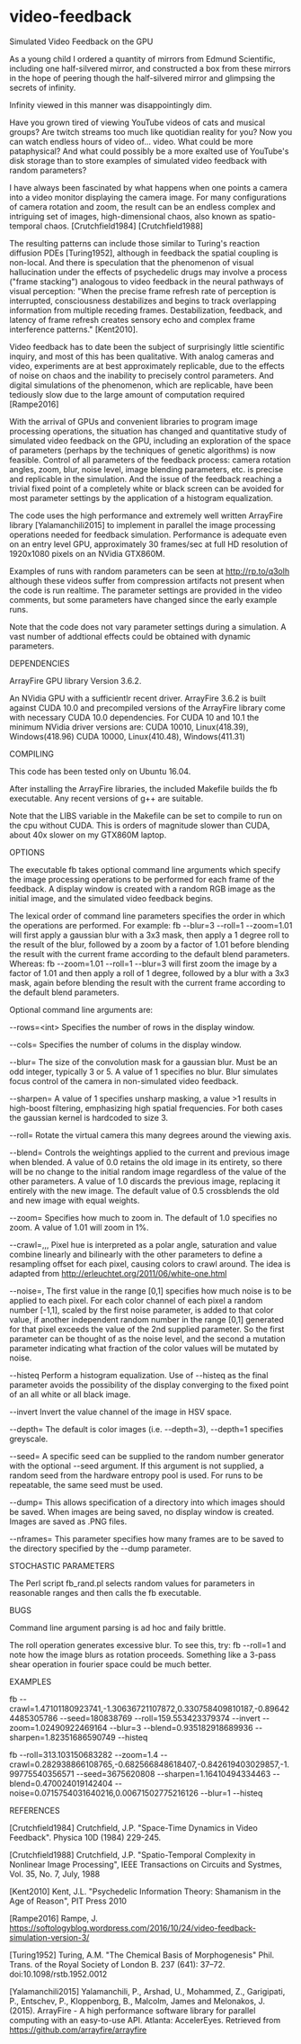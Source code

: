 # video-feedback
Simulated Video Feedback on the GPU

As a young child I ordered a quantity of mirrors from Edmund Scientific, including one
half-silvered mirror, and constructed a box from these mirrors in the hope of
peering though the half-silvered mirror and glimpsing the secrets of infinity.

Infinity viewed in this manner was disappointingly dim.

Have you grown tired of viewing YouTube videos of cats and musical groups?
Are twitch streams too much like quotidian reality for you?
Now you can watch endless hours of video of... video.
What could be more pataphysical?
And what could possibly be a more exalted use of YouTube's disk storage than
to store examples of simulated video feedback with random parameters?

I have always been fascinated by what happens when one points
a camera into a video monitor displaying the camera image.
For many configurations of camera rotation and zoom, the result can be
an endless complex and intriguing set of images, high-dimensional
chaos, also known as spatio-temporal chaos. [Crutchfield1984] [Crutchfield1988]

The resulting patterns can include those similar to Turing's reaction
diffusion PDEs [Turing1952], although in feedback the
spatial coupling is non-local.  And there is speculation that
the phenomenon of visual hallucination under the effects of psychedelic
drugs may involve a process ("frame stacking") analogous to video feedback in the neural
pathways of visual perception:
"When the precise frame refresh rate of perception is interrupted, consciousness
destabilizes and begins to track overlapping information from multiple
receding frames. Destabilization, feedback, and latency of frame refresh creates
sensory echo and complex frame interference patterns." [Kent2010].

Video feedback has to date been the subject of surprisingly
little scientific inquiry, and most of this has been qualitative.
With analog cameras and video, experiments are at best approximately replicable,
due to the effects of noise on chaos and the inability to precisely control parameters.
And digital simulations of the phenomenon, which are replicable, have been
tediously slow due to the large amount of computation required [Rampe2016]

With the arrival of GPUs and convenient libraries to program image processing
operations, the situation has changed and quantitative study of simulated
video feedback on the GPU, including an exploration of the space of
parameters (perhaps by the techniques of genetic algorithms) is now feasible.
Control of all parameters of the feedback process:
camera rotation angles, zoom, blur, noise level, image blending parameters, etc.
is precise and replicable in the simulation.  And the issue of the
feedback reaching a trivial fixed point of a completely white or black
screen can be avoided for most parameter settings by the application of a
histogram equalization.

The code uses the high performance and extremely well written ArrayFire library
[Yalamanchili2015] to implement in parallel the image processing operations needed for feedback
simulation.  Performance is adequate even on an entry level GPU,
approximately 30 frames/sec at full HD resolution of 1920x1080 pixels on an NVidia GTX860M.

Examples of runs with random parameters can be seen at http://rp.to/q3olh
although these videos suffer from compression artifacts not present when the code is run realtime.
The parameter settings are provided in the video comments, but some parameters
have changed since the early example runs.

Note that the code does not vary parameter settings during a simulation.
A vast number of addtional effects could be obtained with dynamic parameters.


DEPENDENCIES

ArrayFire GPU library Version 3.6.2.

An NVidia GPU with a sufficientlr recent driver.
ArrayFire 3.6.2 is built against CUDA 10.0 and precompiled versions
of the ArrayFire library come with necessary CUDA 10.0 dependencies.
For CUDA 10 and 10.1 the minimum NVidia driver versions are:
    CUDA 10010, Linux(418.39), Windows(418.96)
    CUDA 10000, Linux(410.48), Windows(411.31)


COMPILING

This code has been tested only on Ubuntu 16.04.

After installing the ArrayFire libraries, the included Makefile
builds the fb executable.  Any recent versions of g++ are suitable.

Note that the LIBS variable in the Makefile can be set to compile
to run on the cpu without CUDA.  This is orders of magnitude slower
than CUDA, about 40x slower on my GTX860M laptop.


OPTIONS

The executable fb takes optional command line arguments which specify the
image processing operations to be performed for each frame of the feedback.
A display window is created with a random RGB image as the
initial image, and the simulated video feedback begins.

The lexical order of command line parameters specifies the
order in which the operations are performed.   For example:
    fb --blur=3 --roll=1 --zoom=1.01
will first apply a gaussian blur with a 3x3 mask, then apply a 1 degree roll
to the result of the blur, followed by a zoom by a factor of 1.01
before blending the result with the current frame according to the default
blend parameters.  Whereas:
    fb --zoom=1.01 --roll=1 --blur=3
will first zoom the image by a factor of 1.01 and then apply a roll of 1 degree,
followed by a blur with a 3x3 mask,
again before blending the result with the current frame according to the default
blend parameters.

Optional command line arguments are:

--rows=\<int\>
Specifies the number of rows in the display window.

--cols=<int>
Specifies the number of colums in the display window.

--blur=<int>
The size of the convolution mask for a gaussian blur.
Must be an odd integer, typically 3 or 5.  A value of 1 specifies no blur.
Blur simulates focus control of the camera in non-simulated video feedback.

--sharpen=<float>
A value of 1 specifies unsharp masking, a value >1 results in high-boost filtering,
emphasizing high spatial frequencies.
For both cases the gaussian kernel is hardcoded to size 3.

--roll=<float>
Rotate the virtual camera this many degrees around the viewing axis.

--blend=<float>
Controls the weightings applied to the current and previous image when blended.
A value of 0.0 retains the old image in its entirety, so there will be no
change to the initial random image regardless of the value of the other parameters.
A value of 1.0 discards the previous image, replacing it entirely with the new image.
The default value of 0.5 crossblends the old and new image with equal weights.

--zoom=<float>
Specifies how much to zoom in.  The default of 1.0 specifies no zoom.
A value of 1.01 will zoom in 1%.

--crawl=<float>,<float>,<float>,<float>
Pixel hue is interpreted as a polar angle, saturation and value combine
linearly and bilinearly with the other parameters to define a resampling
offset for each pixel, causing colors to crawl around.
The idea is adapted from http://erleuchtet.org/2011/06/white-one.html

--noise=<float>,<float>
The first value in the range [0,1] specifies how much noise is to be applied to
each pixel.  For each color channel of each pixel a random number [-1,1], scaled
by the first noise parameter, is added to that color value, if another independent
random number in the range [0,1] generated for that pixel exceeds the value of the 2nd supplied parameter.
So the first parameter can be thought of as the noise level, and the second a mutation
parameter indicating what fraction of the color values will be mutated by noise.

--histeq
Perform a histogram equalization.
Use of --histeq as the final parameter avoids the possibility of the
display converging to the fixed point of an all white or all black image.

--invert
Invert the value channel of the image in HSV space.

--depth=<int>
The default is color images (i.e. --depth=3), --depth=1 specifies greyscale.
    
--seed=<int>
A specific seed can be supplied to the random number generator with the optional --seed argument.
If this argument is not supplied, a random seed from the hardware entropy pool is used.
For runs to be repeatable, the same seed must be used.

--dump=<string>
This allows specification of a directory into which images should be saved.
When images are being saved, no display window is created.
Images are saved as .PNG files.

--nframes=<int>
This parameter specifies how many frames are to be saved to the directory specified
by the --dump parameter.


STOCHASTIC PARAMETERS

The Perl script fb_rand.pl selects random values for parameters in reasonable
ranges and then calls the fb executable.


BUGS

Command line argument parsing is ad hoc and faily brittle.

The roll operation generates excessive blur.  To see this, try:
    fb --roll=1
and note how the image blurs as rotation proceeds.
Something like a 3-pass shear operation in fourier space could be much better.


EXAMPLES

fb --crawl=1.47101180923741,-1.30636721107872,0.330758409810187,-0.896424485305786 --seed=180838769 --roll=159.553423379374  --invert --zoom=1.02490922469164 --blur=3 --blend=0.935182918689936 --sharpen=1.82351686590749 --histeq

fb --roll=313.103150683282 --zoom=1.4  --crawl=0.282938866108765,-0.682566848618407,-0.842619403029857,-1.99775540356571 --seed=3675620808 --sharpen=1.16410494334463 --blend=0.470024019142404 --noise=0.0715754031640216,0.00671502775216126 --blur=1 --histeq


REFERENCES

[Crutchfield1984] Crutchfield, J.P. "Space-Time Dynamics in Video Feedback". Physica 10D (1984) 229-245.

[Crutchfield1988] Crutchfield, J.P. "Spatio-Temporal Complexity in Nonlinear Image Processing",
IEEE Transactions on Circuits and Systmes, Vol. 35, No. 7, July, 1988

[Kent2010] Kent, J.L. "Psychedelic Information Theory: Shamanism in the Age of Reason", PIT Press 2010

[Rampe2016] Rampe, J.  https://softologyblog.wordpress.com/2016/10/24/video-feedback-simulation-version-3/

[Turing1952] Turing, A.M. "The Chemical Basis of Morphogenesis" Phil. Trans. of the Royal Society of London B.
237 (641): 37–72. doi:10.1098/rstb.1952.0012

[Yalamanchili2015] Yalamanchili, P., Arshad, U., Mohammed, Z., Garigipati, P., Entschev, P.,
Kloppenborg, B., Malcolm, James and Melonakos, J. (2015).
ArrayFire - A high performance software library for parallel computing with an
easy-to-use API. Atlanta: AccelerEyes. Retrieved from https://github.com/arrayfire/arrayfire
